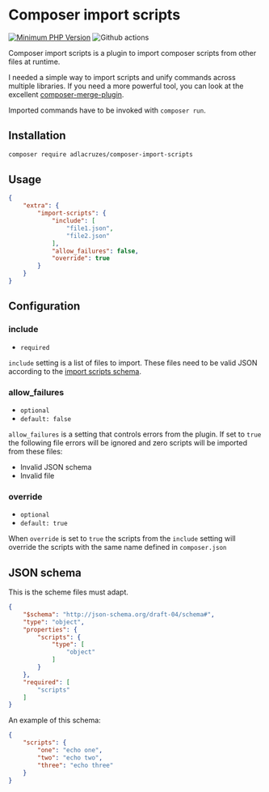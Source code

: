 # Composer import scripts

[![Minimum PHP Version](https://img.shields.io/badge/php-%3E%3D%207.2-8892BF.svg?style=flat-square)](https://php.net/)
![Github actions](https://github.com/adlacruzes/composer-import-scripts/workflows/Continuous%20Integration/badge.svg?branch=main)

Composer import scripts is a plugin to import composer scripts from other files at runtime.

I needed a simple way to import scripts and unify commands across multiple libraries. If you need a more powerful tool, you can look at the excellent [composer-merge-plugin](https://github.com/wikimedia/composer-merge-plugin). 

Imported commands have to be invoked with `composer run`.

## Installation

```sh
composer require adlacruzes/composer-import-scripts
```

## Usage

```json
{
    "extra": {
        "import-scripts": {
            "include": [
                "file1.json",
                "file2.json"
            ],
            "allow_failures": false,
            "override": true
        }
    }
}
```

## Configuration

### include
 - `required`

`include` setting is a list of files to import. These files need to be valid JSON according to the [import scripts schema](#json-schema).

### allow_failures
 - `optional`
 - `default: false`

`allow_failures` is a setting that controls errors from the plugin. If set to `true` the following file errors will be ignored and zero scripts will be imported from these files:
 - Invalid JSON schema
 - Invalid file

### override
 - `optional`
 - `default: true`

When `override` is set to `true` the scripts from the `include` setting will override the scripts with the same name defined in `composer.json` 

## JSON schema

This is the scheme files must adapt.

```json
{
    "$schema": "http://json-schema.org/draft-04/schema#",
    "type": "object",
    "properties": {
        "scripts": {
            "type": [
                "object"
            ]
        }
    },
    "required": [
        "scripts"
    ]
}
```

An example of this schema:

```json
{
    "scripts": {
        "one": "echo one",
        "two": "echo two",
        "three": "echo three"
    }
}
```
